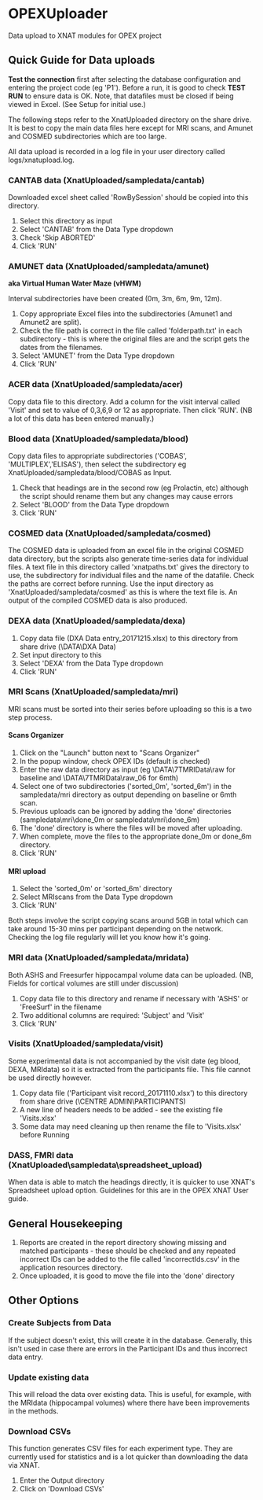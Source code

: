 # OPEXUploader
Data upload to XNAT modules for OPEX project

## Quick Guide for Data uploads

**Test the connection** first after selecting the database configuration and entering the project code (eg 'P1').  Before a run, it is good to check **TEST RUN** to ensure data is OK.  Note, that datafiles must be closed if being viewed in Excel. (See Setup for initial use.)

The following steps refer to the XnatUploaded directory on the share drive.  It is best to copy the main data files here except for MRI scans, and Amunet and COSMED subdirectories which are too large.

All data upload is recorded in a log file in your user directory called logs/xnatupload.log.

### CANTAB data (XnatUploaded/sampledata/cantab)

Downloaded excel sheet called 'RowBySession' should be copied into this directory.

1. Select this directory as input
1. Select 'CANTAB' from the Data Type dropdown
1. Check 'Skip ABORTED'
1. Click 'RUN'

### AMUNET data (XnatUploaded/sampledata/amunet)

**aka Virtual Human Water Maze (vHWM)**

Interval subdirectories have been created (0m, 3m, 6m, 9m, 12m).

1. Copy appropriate Excel files into the subdirectories (Amunet1 and Amunet2 are split).
1. Check the file path is correct in the file called 'folderpath.txt' in each subdirectory - this is where the original files are and the script gets the dates from the filenames.
1. Select 'AMUNET' from the Data Type dropdown
1. Click 'RUN'

### ACER data (XnatUploaded/sampledata/acer)

Copy data file to this directory.  Add a column for the visit interval called 'Visit' and set to value of 0,3,6,9 or 12 as appropriate. Then click 'RUN'. (NB a lot of this data has been entered manually.)

### Blood data (XnatUploaded/sampledata/blood)

Copy data files to appropriate subdirectories ('COBAS', 'MULTIPLEX','ELISAS'), then select the subdirectory eg XnatUploaded/sampledata/blood/COBAS as Input.

1. Check that headings are in the second row (eg Prolactin, etc) although the script should rename them but any changes may cause errors
1. Select 'BLOOD' from the Data Type dropdown
1. Click 'RUN'

### COSMED data (XnatUploaded/sampledata/cosmed)

The COSMED data is uploaded from an excel file in the original COSMED data directory, but the scripts also generate time-series data for individual files.  A text file in this directory called 'xnatpaths.txt' gives the directory to use, the subdirectory for individual files and the name of the datafile.  Check the paths are correct before running.  Use the input directory as 'XnatUploaded/sampledata/cosmed' as this is where the text file is. An output of the compiled COSMED data is also produced.

### DEXA data (XnatUploaded/sampledata/dexa)

1. Copy data file (DXA Data entry_20171215.xlsx) to this directory from share drive (\DATA\DXA Data)
1. Set input directory to this
1. Select 'DEXA' from the Data Type dropdown
1. Click 'RUN'


### MRI Scans (XnatUploaded/sampledata/mri)

MRI scans must be sorted into their series before uploading so this is a two step process.

#### Scans Organizer

1. Click on the "Launch" button next to "Scans Organizer"
1. In the popup window, check OPEX IDs (default is checked)
1. Enter the raw data directory as input (eg \DATA\7TMRIData\raw for baseline and \DATA\7TMRIData\raw_06 for 6mth)
1. Select one of two subdirectories ('sorted_0m', 'sorted_6m') in the sampledata/mri directory as output depending on baseline or 6mth scan.
1. Previous uploads can be ignored by adding the 'done' directories (sampledata\mri\done_0m or sampledata\mri\done_6m)
1. The 'done' directory is where the files will be moved after uploading.
1. When complete, move the files to the appropriate done_0m or done_6m directory.
1. Click 'RUN'

#### MRI upload

1. Select the 'sorted_0m' or 'sorted_6m' directory
1. Select MRIscans from the Data Type dropdown
1. Click 'RUN'

Both steps involve the script copying scans around 5GB in total which can take around 15-30 mins per participant depending on the network.  Checking the log file regularly will let you know how it's going.

### MRI data (XnatUploaded/sampledata/mridata)

Both ASHS and Freesurfer hippocampal volume data can be uploaded.  (NB, Fields for cortical volumes are still under discussion)

1. Copy data file to this directory and rename if necessary with 'ASHS' or 'FreeSurf' in the filename
1. Two additional columns are required: 'Subject' and 'Visit'
1. Click 'RUN'

### Visits (XnatUploaded/sampledata/visit)

Some experimental data is not accompanied by the visit date (eg blood, DEXA, MRIdata) so it is extracted from the participants file.  This file cannot be used directly however.

1. Copy data file ('Participant visit record_20171110.xlsx') to this directory from share drive (\CENTRE ADMIN\PARTICIPANTS)
1. A new line of headers needs to be added - see the existing file 'Visits.xlsx'
1. Some data may need cleaning up then rename the file to 'Visits.xlsx' before Running

### DASS, FMRI data (XnatUploaded\sampledata\spreadsheet_upload)

When data is able to match the headings directly, it is quicker to use XNAT's Spreadsheet upload option.  Guidelines for this are in the OPEX XNAT User guide.


## General Housekeeping

1. Reports are created in the report directory showing missing and matched participants - these should be checked and any repeated incorrect IDs can be added to the file called 'incorrectIds.csv' in the application resources directory.
1. Once uploaded, it is good to move the file into the 'done' directory

## Other Options

### Create Subjects from Data

If the subject doesn't exist, this will create it in the database. Generally, this isn't used in case there are errors in the Participant IDs and thus incorrect data entry.

### Update existing data

This will reload the data over existing data.  This is useful, for example, with the MRIdata (hippocampal volumes) where there have been improvements in the methods.

### Download CSVs

This function generates CSV files for each experiment type.  They are currently used for statistics and is a lot quicker than downloading the data via XNAT.

1. Enter the Output directory
1. Click on 'Download CSVs'
